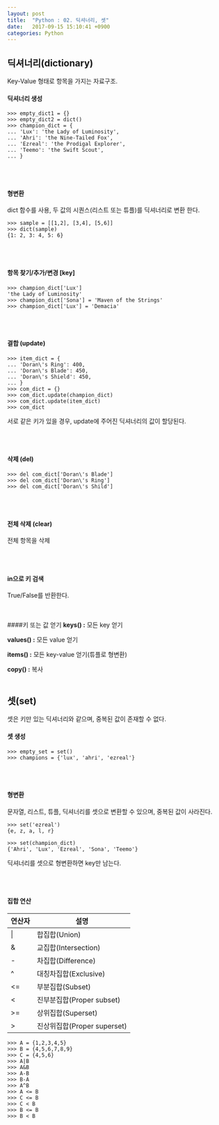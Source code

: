 ```yaml
---
layout: post
title:  "Python : 02. 딕셔너리, 셋"
date:   2017-09-15 15:10:41 +0900
categories: Python
---
```


## 딕셔너리(dictionary)
Key-Value 형태로 항목을 가지는 자료구조.

#### 딕셔너리 생성

```
>>> empty_dict1 = {}
>>> empty_dict2 = dict()
>>> champion_dict = {
... 'Lux': 'the Lady of Luminosity',
... 'Ahri': 'the Nine-Tailed Fox',
... 'Ezreal': 'the Prodigal Explorer',
... 'Teemo': 'the Swift Scout',
... }
```

<br><br>

#### 형변환

dict 함수를 사용, 두 값의 시퀀스(리스트 또는 튜플)를 딕셔너리로 변환 한다.

```
>>> sample = [[1,2], [3,4], [5,6]]
>>> dict(sample)
{1: 2, 3: 4, 5: 6}
```
<br><br>
#### 항목 찾기/추가/변경 [key]

```
>>> champion_dict['Lux']
'the Lady of Luminosity'
>>> champion_dict['Sona'] = 'Maven of the Strings'
>>> champion_dict['Lux'] = 'Demacia'

```

<br><br>

#### 결합 (update)

```
>>> item_dict = {
... 'Doran\'s Ring': 400,
... 'Doran\'s Blade': 450,
... 'Doran\'s Shield': 450,
... }
>>> com_dict = {}
>>> com_dict.update(champion_dict)
>>> com_dict.update(item_dict)
>>> com_dict

```
서로 같은 키가 있을 경우, update에 주어진 딕셔너리의 값이 할당된다.

<br><br>

#### 삭제 (del)

```
>>> del com_dict['Doran\'s Blade']
>>> del com_dict['Doran\'s Ring']
>>> del com_dict['Doran\'s Shild']
```

<br><br>
#### 전체 삭제 (clear)
전체 항목을 삭제

<br><br>
#### in으로 키 검색
True/False를 반환한다.

<br><br>
####키 또는 값 얻기
**keys() :**
모든 key 얻기

**values() :**
모든 value 얻기

**items() :**
모든 key-value 얻기(튜플로 형변환)

**copy() :**
복사
<br><br>

## 셋(set)
셋은 키만 있는 딕셔너리와 같으며, 중복된 값이 존재할 수 없다.

#### 셋 생성

```
>>> empty_set = set()
>>> champions = {'lux', 'ahri', 'ezreal'}
```

<br><br>
#### 형변환
문자열, 리스트, 튜플, 딕셔너리를 셋으로 변환할 수 있으며, 중복된 값이 사라진다.

```
>>> set('ezreal')
{e, z, a, l, r}
```

```
>>> set(champion_dict)
{'Ahri', 'Lux', 'Ezreal', 'Sona', 'Teemo'}
```
딕셔너리를 셋으로 형변환하면 key만 남는다.

<br><br>

#### 집합 연산

| 연산자  | 설명  |
|---|---|
| \|  | 합집합(Union)  |
| &  | 교집합(Intersection)  |
|  - | 차집합(Difference)  |
|  ^ | 대칭차집합(Exclusive)  |
|  <= | 부분집합(Subset)  |
|  < |  진부분집합(Proper subset) |
|  >= | 상위집합(Superset)  |
|  > |  진상위집합(Proper superset) |

```
>>> A = {1,2,3,4,5}
>>> B = {4,5,6,7,8,9}
>>> C = {4,5,6}
>>> A|B
>>> A&B
>>> A-B
>>> B-A
>>> A^B
>>> A <= B
>>> C <= B
>>> C < B
>>> B <= B
>>> B < B
```
